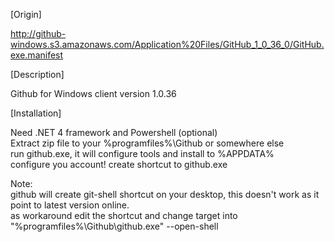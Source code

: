 [Origin]

http://github-windows.s3.amazonaws.com/Application%20Files/GitHub_1_0_36_0/GitHub.exe.manifest


[Description]

Github for Windows client version 1.0.36


[Installation]

Need .NET 4 framework and Powershell (optional)  
Extract zip file to your %programfiles%\Github or somewhere else  
run github.exe, it will configure tools and install to %APPDATA%  
configure you account!
create shortcut to github.exe

Note:  
github will create git-shell shortcut on your desktop, this doesn't work as it point to latest version online.  
as workaround edit the shortcut and change target into "%programfiles%\Github\github.exe" --open-shell  
